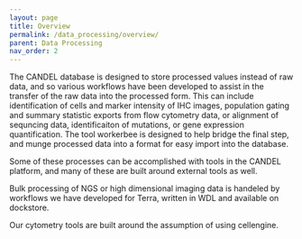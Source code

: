 ```yaml
---
layout: page
title: Overview
permalink: /data_processing/overview/
parent: Data Processing
nav_order: 2
---
```


The CANDEL database is designed to store processed values instead of raw data, and so various workflows have been developed to assist in the transfer of the raw data into the processed form. This can include identification of cells and marker intensity of IHC images, population gating and summary statistic exports from flow cytometry data, or alignment of sequncing data, identificaiton of mutations, or gene expression quantification. The tool workerbee is designed to help bridge the final step, and munge processed data into a format for easy import into the database.

Some of these processes can be accomplished with tools in the CANDEL platform, and many of these are built around external tools as well. 

Bulk processing of NGS or high dimensional imaging data is handeled by workflows we have developed for Terra, written in WDL and available on dockstore.

Our cytometry tools are built around the assumption of using cellengine.

